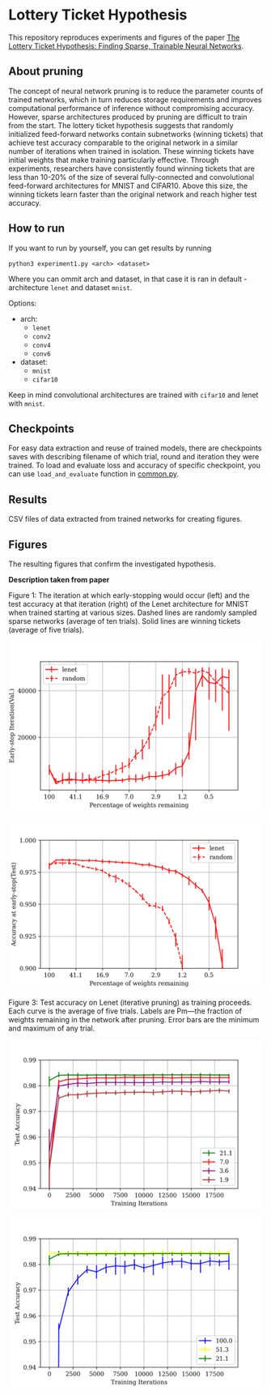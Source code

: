 # Lottery Ticket Hypothesis
This repository reproduces experiments and figures of the paper [The Lottery Ticket Hypothesis: Finding Sparse, Trainable Neural Networks](https://arxiv.org/pdf/1803.03635.pdf).

## About pruning

The concept of neural network pruning is to reduce the parameter counts of trained networks, which in turn reduces storage requirements and improves computational performance of inference without compromising accuracy. However, sparse architectures produced by pruning are difficult to train from the start. The lottery ticket hypothesis suggests that randomly initialized feed-forward networks contain subnetworks (winning tickets) that achieve test accuracy comparable to the original network in a similar number of iterations when trained in isolation. These winning tickets have initial weights that make training particularly effective. Through experiments, researchers have consistently found winning tickets that are less than 10-20% of the size of several fully-connected and convolutional feed-forward architectures for MNIST and CIFAR10. Above this size, the winning tickets learn faster than the original network and reach higher test accuracy.

## How to run

If you want to run by yourself, you can get results by running

```
python3 experiment1.py <arch> <dataset>
```

Where you can ommit arch and dataset, in that case it is ran in default - architecture `lenet` and dataset `mnist`.

Options:
- arch:
  - `lenet`
  - `conv2`
  - `conv4`
  - `conv6`
- dataset:
  - `mnist`
  - `cifar10`
  
Keep in mind convolutional architectures are trained with `cifar10` and lenet with `mnist`.

## Checkpoints

For easy data extraction and reuse of trained models, there are checkpoints saves with describing filename of which trial, round and iteration they were trained.
To load and evaluate loss and accuracy of specific checkpoint, you can use `load_and_evaluate` function in [common.py](https://github.com/betusin/lottery-ticket/blob/main/common.py).

## Results

CSV files of data extracted from trained networks for creating figures.

## Figures

The resulting figures that confirm the investigated hypothesis.

**Description taken from paper**

Figure 1: The iteration at which early-stopping would occur (left) and the test accuracy at that iteration
(right) of the Lenet architecture for MNIST when trained starting at various sizes. Dashed lines are randomly sampled
sparse networks (average of ten trials). Solid lines are winning tickets (average of five trials).

![Figure 1 - weights vs iterations](figures/weights_vs_iteration.png)

![Figure 1 - weights vs accuracy](figures/weights_vs_acc.png)

Figure 3: Test accuracy on Lenet (iterative pruning) as training proceeds. Each curve is the average
of five trials. Labels are Pm—the fraction of weights remaining in the network after pruning. Error
bars are the minimum and maximum of any trial.

![Figure 3 - Lenet test accuracy at 21.1, 7.0, 3.6 and 1.9](figures/testacc_21.1.png)

![Figure 3 - Lenet test accuracy at 21.1, 51.3 and 100](figures/testacc_100.0.png)
